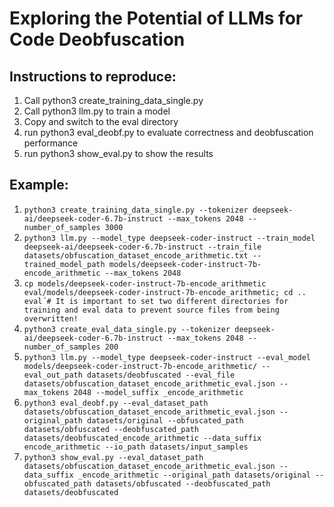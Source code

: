 # Exploring the Potential of LLMs for Code Deobfuscation

## Instructions to reproduce:

1. Call python3 create_training_data_single.py
2. Call python3 llm.py to train a model
3. Copy and switch to the eval directory
4. run python3 eval_deobf.py to evaluate correctness and deobfuscation performance
5. run python3 show_eval.py to show the results

## Example:
1. ```python3 create_training_data_single.py --tokenizer deepseek-ai/deepseek-coder-6.7b-instruct --max_tokens 2048 --number_of_samples 3000```
2. ```python3 llm.py --model_type deepseek-coder-instruct --train_model deepseek-ai/deepseek-coder-6.7b-instruct --train_file datasets/obfuscation_dataset_encode_arithmetic.txt --trained_model_path models/deepseek-coder-instruct-7b-encode_arithmetic --max_tokens 2048```
3. ```cp models/deepseek-coder-instruct-7b-encode_arithmetic eval/models/deepseek-coder-instruct-7b-encode_arithmetic; cd .. eval´# It is important to set two different directories for training and eval data to prevent source files from being overwritten!```
4. ```python3 create_eval_data_single.py --tokenizer deepseek-ai/deepseek-coder-6.7b-instruct --max_tokens 2048 --number_of_samples 200```
5. ```python3 llm.py --model_type deepseek-coder-instruct --eval_model models/deepseek-coder-instruct-7b-encode_arithmetic/ --eval_out_path datasets/deobfuscated --eval_file datasets/obfuscation_dataset_encode_arithmetic_eval.json --max_tokens 2048 --model_suffix _encode_arithmetic```
6. ```python3 eval_deobf.py --eval_dataset_path datasets/obfuscation_dataset_encode_arithmetic_eval.json --original_path datasets/original --obfuscated_path datasets/obfuscated --deobfuscated_path datasets/deobfuscated_encode_arithmetic --data_suffix encode_arithmetic --io_path datasets/input_samples```
7. ```python3 show_eval.py --eval_dataset_path datasets/obfuscation_dataset_encode_arithmetic_eval.json --data_suffix _encode_arithmetic --original_path datasets/original --obfuscated_path datasets/obfuscated --deobfuscated_path datasets/deobfuscated```
